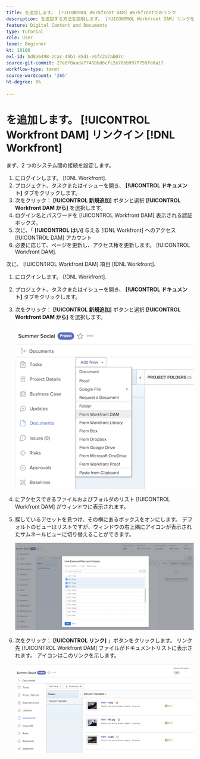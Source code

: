 ```yaml
---
title: を追加します。 [!UICONTROL Workfront DAM] Workfrontでのリンク
description: を追加する方法を説明します。 [!UICONTROL Workfront DAM] リンクをWorkfrontで設定し、 [!UICONTROL DAM] をWorkfrontのプロジェクト、タスクまたはイシューに追加します。
feature: Digital Content and Documents
type: Tutorial
role: User
level: Beginner
kt: 10106
exl-id: bd0a6498-2cac-49b1-85d1-e6fc2a7ab07c
source-git-commit: 27e8f0aada77488bd6cfc2e786b997f759fd0a17
workflow-type: tm+mt
source-wordcount: '266'
ht-degree: 0%

---
```


# を追加します。 [!UICONTROL Workfront DAM] リンクイン [!DNL Workfront]

まず、2 つのシステム間の接続を設定します。

1. にログインします。 [!DNL Workfront].
1. プロジェクト、タスクまたはイシューを開き、 **[!UICONTROL ドキュメント]** タブをクリックします。
1. 次をクリック： **[!UICONTROL 新規追加]** ボタンと選択 **[!UICONTROL Workfront DAM から]** を選択します。
1. ログイン名とパスワードを [!UICONTROL Workfront DAM] 表示される認証ボックス。
1. 次に、「 **[!UICONTROL はい]** 与える [!DNL Workfront] へのアクセス [!UICONTROL DAM] アカウント
1. 必要に応じて、ページを更新し、アクセス権を更新します。 [!UICONTROL Workfront DAM].

次に、 [!UICONTROL Workfront DAM] 項目 [!DNL Workfront].

1. にログインします。 [!DNL Workfront].
1. プロジェクト、タスクまたはイシューを開き、 **[!UICONTROL ドキュメント]** タブをクリックします。
1. 次をクリック： **[!UICONTROL 新規追加]** ボタンと選択 **[!UICONTROL Workfront DAM から]** を選択します。
   ![画像 [!UICONTROL Workfront DAM から] オプション [!UICONTROL 新規追加] ドロップダウンメニュー](assets/01-contributor-from-workfront-dam.png)
1. にアクセスできるファイルおよびフォルダのリスト [!UICONTROL Workfront DAM] がウィンドウに表示されます。

1. 探しているアセットを見つけ、その横にあるボックスをオンにします。 デフォルトのビューはリストですが、ウィンドウの右上隅にアイコンが表示されたサムネールビューに切り替えることができます。

   ![ポップアップウィンドウで選択したアセットの画像](assets/02-contributor-select-files-in-dam.png)

1. 次をクリック： **[!UICONTROL リンク]** 」ボタンをクリックします。 リンク先 [!UICONTROL Workfront DAM] ファイルがドキュメントリストに表示されます。 アイコンはこのリンクを示します。

   ![画像 [!UICONTROL Workfront DAM] ファイルは、 [!DNL Workfront].](assets/03-contributor-linked-in-wf.png)
